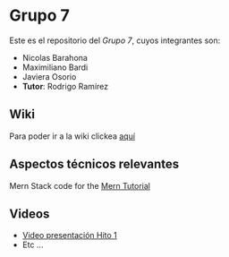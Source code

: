 # Grupo 7
Este es el repositorio del *Grupo 7*, cuyos integrantes son:
* Nicolas Barahona
* Maximiliano Bardi
* Javiera Osorio
* **Tutor**: Rodrigo Ramírez

## Wiki
Para poder ir a la wiki clickea [aquí](https://github.com/Zurickata/INF236-2023-2-GRUPO-7/wiki)

## Aspectos técnicos relevantes
Mern Stack code for the [Mern Tutorial](https://www.mongodb.com/languages/mern-stack-tutorial)

## Videos
* [Video presentación Hito 1](https://www.youtube.com/watch?v=WA3Brmtc2dE&ab_channel=MaxBardi)
* Etc ...
